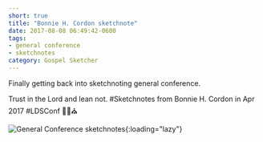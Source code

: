 ```yaml
---
short: true
title: "Bonnie H. Cordon sketchnote"
date: 2017-08-08 06:49:42-0600
tags:
- general conference
- sketchnotes
category: Gospel Sketcher
---
```


Finally getting back into sketchnoting general conference.

Trust in the Lord and lean not. #Sketchnotes from Bonnie H. Cordon in Apr 2017 #LDSConf ✍🏼⛪️

![General Conference sketchnotes](https://media.bennorris.org/images/gospelsketcher/general-conference/apr-2017/general-conference-womens-cordon-sketchnote.jpg){:loading="lazy"}
